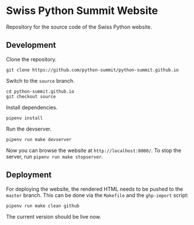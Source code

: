 # Swiss Python Summit Website

Repository for the source code of the Swiss Python website.

## Development

Clone the repository.

    git clone https://github.com/python-summit/python-summit.github.io

Switch to the `source` branch.

    cd python-summit.github.io
    git checkout source

Install dependencies.

    pipenv install

Run the devserver.

    pipenv run make devserver

Now you can browse the website at `http://localhost:8000/`. To stop the server,
run `pipenv run make stopserver`.

## Deployment

For deploying the website, the rendered HTML needs to be pushed to the `master`
branch. This can be done via the `Makefile` and the `ghp-import` script:

    pipenv run make clean github

The current version should be live now.
